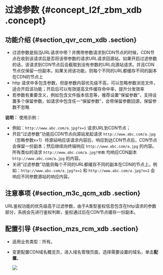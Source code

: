 # 过滤参数 {#concept_l2f_zbm_xdb .concept}

## 功能介绍 {#section_qvr_ccm_xdb .section}

-   过滤参数是指当URL请求中带？并携带参数请求到CDN节点的时候，CDN节点在收到该请求后是否将该带参数的请求URL请求回源站。如果开启过滤参数的话，该请求到CDN节点后会截取到没有参数的URL向源站请求。并且CDN节点仅保留一份副本。如果关闭该功能，则每个不同的URL都缓存不同的副本在CDN的节点上
-   http 请求中多包含参数，但是参数内容优先级不高，可以忽略参数浏览文件，适合开启该功能；开启后可以有效提高文件缓存命中率，提升分发效率
-   若参数有重要含义，例如包含文件版本信息等，推荐设置“保留参数”，支持设置多个保留参数，如请求中包含任一“保留参数”，会带保留参数回源，保留参数不忽略

**说明：** 使用示例：

-   例如：`http://www.abc.com/a.jpg?x=1` 请求URL到CDN节点；
-   开启“过滤参数”功能后CDN节点向源站发起请求 `http://www.abc.com/a.jpg` （忽略参数x=1）待源站响应该请求内容后，响应到达CDN节点后，CDN节点会保留一份副本；然后继续向终端响应 `http://www.abc.com/a.jpg` 的内容。所有类似的请求 `http://www.abc.com/a.jpg?参数` 均响应CDN副本 `http://www.abc.com/a.jpg` 的内容。
-   关闭“过滤参数”功能则每个不同的URL都缓存不同的副本在CDN的节点上。例如：`http://www.abc.com/a.jpg?x=1` 和 `http://www.abc.com/a.jpg?x=2` 会响应不同参数源站的响应内容。

## 注意事项 {#section_m3c_qcm_xdb .section}

URL鉴权功能的优先级高于过滤参数，由于A类型鉴权信息包含在http请求的参数部分，系统会先进行鉴权判断，鉴权通过后在CDN节点缓存一份副本。

## 配置引导 {#section_mzs_rcm_xdb .section}

-   适用业务类型：所有。

-   变更配置CDN域名概览页，进入域名管理页面，选择需要设置的域名，单击**配置**。

    ![](http://static-aliyun-doc.oss-cn-hangzhou.aliyuncs.com/assets/img/5161/3730_zh-CN.png)


